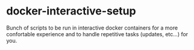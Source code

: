 # docker-interactive-setup

Bunch of scripts to be run in interactive docker containers for a more confortable experience and to handle repetitive tasks (updates, etc...) for you.
